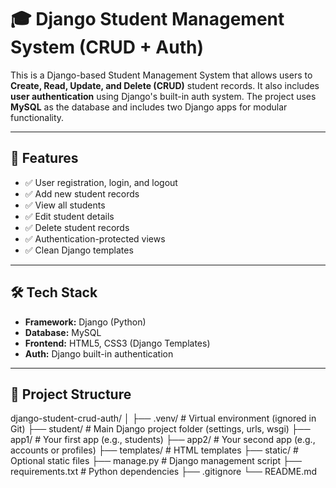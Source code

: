 # 🎓 Django Student Management System (CRUD + Auth)

This is a Django-based Student Management System that allows users to **Create, Read, Update, and Delete (CRUD)** student records. It also includes **user authentication** using Django's built-in auth system. The project uses **MySQL** as the database and includes two Django apps for modular functionality.

---

## 🚀 Features

- ✅ User registration, login, and logout
- ✅ Add new student records
- ✅ View all students
- ✅ Edit student details
- ✅ Delete student records
- ✅ Authentication-protected views
- ✅ Clean Django templates

---

## 🛠️ Tech Stack

- **Framework:** Django (Python)
- **Database:** MySQL
- **Frontend:** HTML5, CSS3 (Django Templates)
- **Auth:** Django built-in authentication

---

## 📁 Project Structure

django-student-crud-auth/
│
├── .venv/ # Virtual environment (ignored in Git)
├── student/ # Main Django project folder (settings, urls, wsgi)
├── app1/ # Your first app (e.g., students)
├── app2/ # Your second app (e.g., accounts or profiles)
├── templates/ # HTML templates
├── static/ # Optional static files
├── manage.py # Django management script
├── requirements.txt # Python dependencies
├── .gitignore
└── README.md

